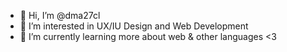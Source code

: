 - 👋 Hi, I’m @dma27cl
- 👀 I’m interested in UX/IU Design and Web Development
- 🌱 I’m currently learning more about web & other languages <3


